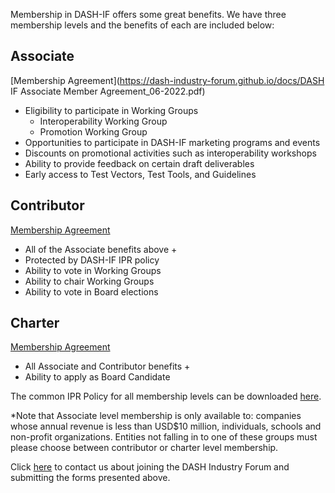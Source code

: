 
Membership in DASH-IF offers some great benefits. We have three membership levels and the benefits of each are included below:

## Associate
[Membership Agreement](https://dash-industry-forum.github.io/docs/DASH IF Associate Member Agreement_06-2022.pdf)

* Eligibility to participate in Working Groups
    * Interoperability Working Group
    * Promotion Working Group
* Opportunities to participate in DASH-IF marketing programs and events
* Discounts on promotional activities such as interoperability workshops
* Ability to provide feedback on certain draft deliverables
* Early access to Test Vectors, Test Tools, and Guidelines

## Contributor
[Membership Agreement](https://github.com/Dash-Industry-Forum/Dash-Industry-Forum.github.io/blob/6ff3a30f84cb112e77d1c5db42894b555fd1f2e6/static/docs/DASH%20IF%20Contributor%20Member%20Agreement%20-%20Final%2006-2022.pdf)

* All of the Associate benefits above +
* Protected by DASH-IF IPR policy
* Ability to vote in Working Groups
* Ability to chair Working Groups
* Ability to vote in Board elections

## Charter
[Membership Agreement](https://github.com/Dash-Industry-Forum/Dash-Industry-Forum.github.io/blob/6ff3a30f84cb112e77d1c5db42894b555fd1f2e6/static/docs/DASH%20IF%20Charter%20Member%20Agreement%20-%20Final%2006-2022.pdf)

* All Associate and Contributor benefits +
* Ability to apply as Board Candidate

The common IPR Policy for all membership levels can be downloaded [here](https://dash-industry-forum.github.io/docs/DASH-IF-IPR-Policy-Appendix-B-11-06-2018.pdf).


*Note that Associate level membership is only available to: companies whose annual revenue is less than USD$10 million, individuals, schools and non-profit organizations. Entities not falling in to one of these groups must please choose between contributor or charter level membership.

Click [here](mailto:admin@dashif.org) to contact us about joining the DASH Industry Forum and submitting the forms presented above.
